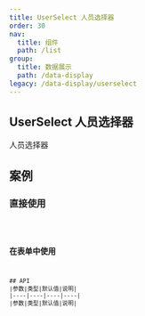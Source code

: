 ```yaml
---
title: UserSelect 人员选择器
order: 30
nav:
  title: 组件
  path: /list
group:
  title: 数据展示
  path: /data-display
legacy: /data-display/userselect
---
```


## UserSelect 人员选择器

人员选择器

## 案例

### 直接使用

<code src="./demo/demo1.tsx" />

### 在表单中使用

<code src="./demo/demo2.tsx" />
## API
|参数|类型|默认值|说明|
|----|----|----|----|
|参数|类型|默认值|说明|
